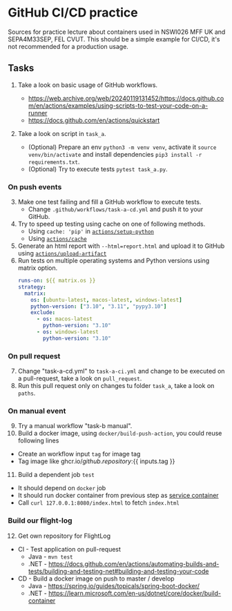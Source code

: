# GitHub CI/CD practice

Sources for practice lecture about containers used in NSWI026 MFF UK and SEPA4M33SEP, FEL CVUT. This should be a simple example for CI/CD, it's not recommended for a production usage.

## Tasks

1. Take a look on basic usage of GitHub workflows.
    - https://web.archive.org/web/20240119131452/https://docs.github.com/en/actions/examples/using-scripts-to-test-your-code-on-a-runner
    - https://docs.github.com/en/actions/quickstart

2. Take a look on script in `task_a`.
    - (Optional) Prepare an env `python3 -m venv venv`, activate it `source venv/bin/activate` and install dependencies `pip3 install -r requirements.txt`.
    - (Optional) Try to execute tests `pytest task_a.py`.

### On push events

3. Make one test failing and fill a GitHub workflow to execute tests.
    - Change `.github/workflows/task-a-cd.yml` and push it to your GitHub.
4. Try to speed up testing using cache on one of following methods.
    - Using `cache: 'pip'` in [`actions/setup-python`](https://github.com/actions/setup-python?tab=readme-ov-file#caching-packages-dependencies)
    - Using [`actions/cache`](https://github.com/actions/cache)
5. Generate an html report with `--html=report.html` and upload it to GitHub using [`actions/upload-artifact`](https://github.com/actions/upload-artifact)
6. Run tests on multiple operating systems and Python versions using matrix option.
    ```yml
    runs-on: ${{ matrix.os }}
    strategy:
      matrix:
        os: [ubuntu-latest, macos-latest, windows-latest]
        python-version: ["3.10", "3.11", "pypy3.10"]
        exclude:
          - os: macos-latest
            python-version: "3.10"
          - os: windows-latest
            python-version: "3.10"
    ```

### On pull request

7. Change "task-a-cd.yml" to `task-a-ci.yml` and change to be executed on a pull-request, take a look on `pull_request`.
8. Run this pull request only on changes tu folder `task_a`, take a look on `paths`.

### On manual event

9. Try a manual workflow "task-b manual".
10. Build a docker image, using `docker/build-push-action`, you could reuse following lines
  - Create an workflow input `tag` for image tag
  - Tag image like ghcr.io/${{ github.repository }}:${{ inputs.tag }}
11. Build a dependent job `test`
  - It should depend on `docker` job
  - It should run docker container from previous step as [service container](https://docs.github.com/en/actions/using-containerized-services/about-service-containers)
  - Call `curl 127.0.0.1:8080/index.html` to fetch `index.html`

### Build our flight-log

12. Get own repository for FlightLog 
  - CI - Test application on pull-request
    - Java - `mvn test`
    - .NET - https://docs.github.com/en/actions/automating-builds-and-tests/building-and-testing-net#building-and-testing-your-code
  - CD - Build a docker image on push to master / develop 
    - Java - https://spring.io/guides/topicals/spring-boot-docker/
    - .NET - https://learn.microsoft.com/en-us/dotnet/core/docker/build-container
